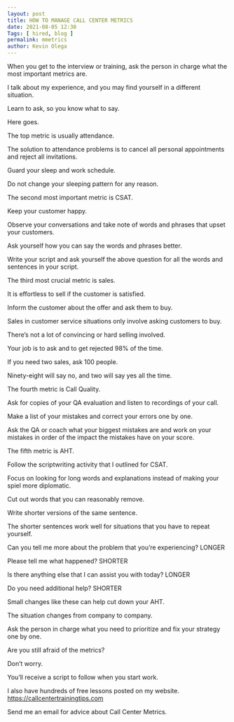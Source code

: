 ```yaml
--- 
layout: post 
title: HOW TO MANAGE CALL CENTER METRICS
date: 2021-08-05 12:30
Tags: [ hired, blog ]
permalink: mmetrics
author: Kevin Olega 
--- 
```

When you get to the interview or training, ask the person in charge what the most important metrics are.

I talk about my experience, and you may find yourself in a different situation.

Learn to ask, so you know what to say.

Here goes.

The top metric is usually attendance.

The solution to attendance problems is to cancel all personal appointments and reject all invitations.

Guard your sleep and work schedule.

Do not change your sleeping pattern for any reason.

The second most important metric is CSAT.

Keep your customer happy.

Observe your conversations and take note of words and phrases that upset your customers.

Ask yourself how you can say the words and phrases better.

Write your script and ask yourself the above question for all the words and sentences in your script.

The third most crucial metric is sales.

It is effortless to sell if the customer is satisfied.

Inform the customer about the offer and ask them to buy.

Sales in customer service situations only involve asking customers to buy.

There’s not a lot of convincing or hard selling involved.

Your job is to ask and to get rejected 98% of the time.

If you need two sales, ask 100 people.

Ninety-eight will say no, and two will say yes all the time.

The fourth metric is Call Quality.

Ask for copies of your QA evaluation and listen to recordings of your call.

Make a list of your mistakes and correct your errors one by one.

Ask the QA or coach what your biggest mistakes are and work on your mistakes in order of the impact the mistakes have on your score.

The fifth metric is AHT.

Follow the scriptwriting activity that I outlined for CSAT.

Focus on looking for long words and explanations instead of making your spiel more diplomatic.

Cut out words that you can reasonably remove.

Write shorter versions of the same sentence.

The shorter sentences work well for situations that you have to repeat yourself.

Can you tell me more about the problem that you’re experiencing? LONGER

Please tell me what happened? SHORTER

Is there anything else that I can assist you with today? LONGER

Do you need additional help? SHORTER

Small changes like these can help cut down your AHT.

The situation changes from company to company.

Ask the person in charge what you need to prioritize and fix your strategy one by one.

Are you still afraid of the metrics?

Don’t worry.

You’ll receive a script to follow when you start work.

I also have hundreds of free lessons posted on my website. https://callcentertrainingtips.com 

Send me an email for advice about Call Center Metrics.